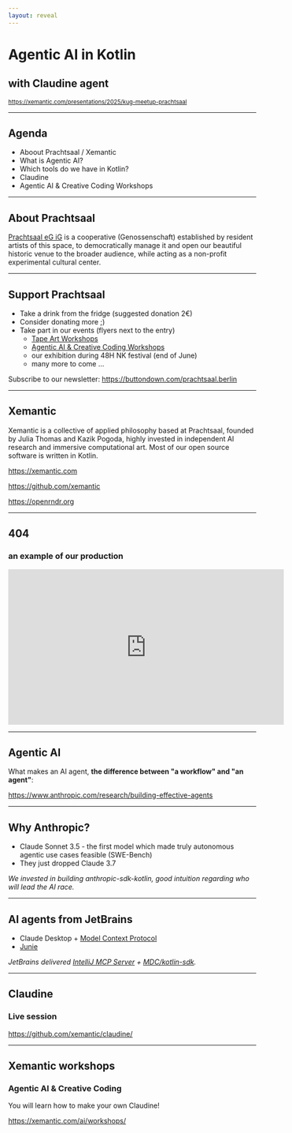 ```yaml
---
layout: reveal
---
```

# Agentic AI in Kotlin
## with Claudine agent

<small><https://xemantic.com/presentations/2025/kug-meetup-prachtsaal></small>

---
## Agenda

- Aboout Prachtsaal / Xemantic
- What is Agentic AI?
- Which tools do we have in Kotlin?
- Claudine
- Agentic AI & Creative Coding Workshops

---
## About Prachtsaal
 
[Prachtsaal eG iG](https://prachtsaal.berlin/) is a cooperative (Genossenschaft) established by resident artists of this space, to democratically manage it and open our beautiful historic venue to the broader audience, while acting as a non-profit experimental cultural center.

---
## Support Prachtsaal

- Take a drink from the fridge (suggested donation 2€)
- Consider donating more ;)
- Take part in our events (flyers next to the entry)
  - [Tape Art Workshops](https://prachtsaal.berlin/)
  - [Agentic AI & Creative Coding Workshops](https://xemantic.com/ai/workshops/)
  - our exhibition during 48H NK festival (end of June)
  - many more to come ...

Subscribe to our newsletter: <https://buttondown.com/prachtsaal.berlin>

---
## Xemantic

Xemantic is a collective of applied philosophy based at Prachtsaal, founded by Julia Thomas and Kazik Pogoda, highly invested in independent AI research and immersive computational art. Most of our open source software is written in Kotlin.

<https://xemantic.com>

<https://github.com/xemantic>

<https://openrndr.org>

---
## 404 
### an example of our production

<iframe width="560" height="315" src="https://www.youtube.com/embed/Hb-P2f0cyMI?si=uDb8Uo-zzsxmzXtT" title="YouTube video player" frameborder="0" allow="accelerometer; autoplay; clipboard-write; encrypted-media; gyroscope; picture-in-picture; web-share" referrerpolicy="strict-origin-when-cross-origin" allowfullscreen></iframe>

---
## Agentic AI

What makes an AI agent, **the difference between "a workflow" and "an agent"**:

https://www.anthropic.com/research/building-effective-agents

---
## Why Anthropic?

* Claude Sonnet 3.5 - the first model which made truly autonomous agentic use cases feasible (SWE-Bench) 
* They just dropped Claude 3.7

_We invested in building anthropic-sdk-kotlin, good intuition regarding who will lead the AI race._ 

---
## AI agents from JetBrains

* Claude Desktop + [Model Context Protocol](https://modelcontextprotocol.io/i)
* [Junie](https://www.jetbrains.com/junie/)

_JetBrains delivered [IntelliJ MCP Server](https://plugins.jetbrains.com/plugin/26071-mcp-server) +
[MDC/kotlin-sdk](https://github.com/modelcontextprotocol/kotlin-sdk)._

---
## Claudine
### Live session

<https://github.com/xemantic/claudine/>

---
## Xemantic workshops
### Agentic AI & Creative Coding

You will learn how to make your own Claudine!

<https://xemantic.com/ai/workshops/>
